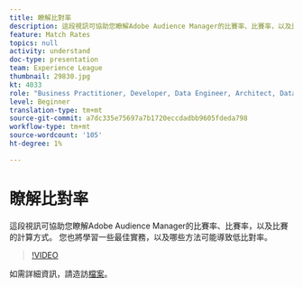 ```yaml
---
title: 瞭解比對率
description: 這段視訊可協助您瞭解Adobe Audience Manager的比賽率、比賽率，以及比賽的計算方式。 您也將學習一些最佳實務，以及哪些方法可能導致低比對率。
feature: Match Rates
topics: null
activity: understand
doc-type: presentation
team: Experience League
thumbnail: 29830.jpg
kt: 4033
role: "Business Practitioner, Developer, Data Engineer, Architect, Data Architect, Administrator, Leader"
level: Beginner
translation-type: tm+mt
source-git-commit: a7dc335e75697a7b1720eccdadbb9605fdeda798
workflow-type: tm+mt
source-wordcount: '105'
ht-degree: 1%

---
```



# 瞭解比對率

這段視訊可協助您瞭解Adobe Audience Manager的比賽率、比賽率，以及比賽的計算方式。 您也將學習一些最佳實務，以及哪些方法可能導致低比對率。

>[!VIDEO](https://video.tv.adobe.com/v/29830/?quality=12)

如需詳細資訊，請造訪[檔案](https://docs.adobe.com/help/en/audience-manager/user-guide/features/addressable-audiences.html)。
